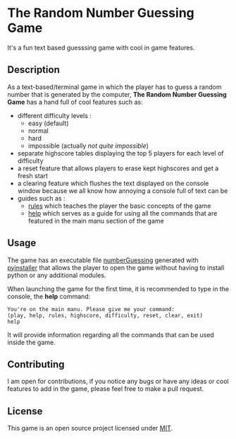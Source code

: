# The Random Number Guessing Game

It's a fun text based guesssing game with cool in game features.

## Description

As a text-based/terminal game in which the player has to guess a random number
that is generated by the computer, __The Random Number Guessing Game__ has a 
hand full of cool features such as:
* different difficulty levels :
    * easy (default)
    * normal
    * hard
    * impossible (actually *not quite impossible*)
* separate highscore tables displaying the top 5 players for each level of
  difficulty
* a reset feature that allows players to erase kept highscores and get a 
  fresh start
* a clearing feature which flushes the text displayed on the console window
  because we all know how annoying a console full of text can be
* guides such as :
    * [rules](data/rules.txt) which teaches the player the basic
	   concepts of the game
    * [help](data/help.txt) which serves as a guide for using all the
	   commands that are featured in the main manu section of the game


## Usage

The game has an executable file [numberGuessing](numberGuessing.exe) generated
with [pyinstaller](https://www.pyinstaller.org/) that allows the player to open the game without 
having to install python or any additional modules.

When launching the game for the first time, it is recommended to type in the
console, the __help__ command:

``` 
You're on the main manu. Please give me your command:
(play, help, rules, highscore, difficulty, reset, clear, exit)
help
```

It will provide information regarding all the commands that can be used inside
the game.

## Contributing

I am open for contributions, if you notice any bugs or have any ideas or cool 
features to add in the game, please feel free to make a pull request.

## License

This game is an open source project licensed under [MIT](https://choosealicense.com/licenses/mit/).
